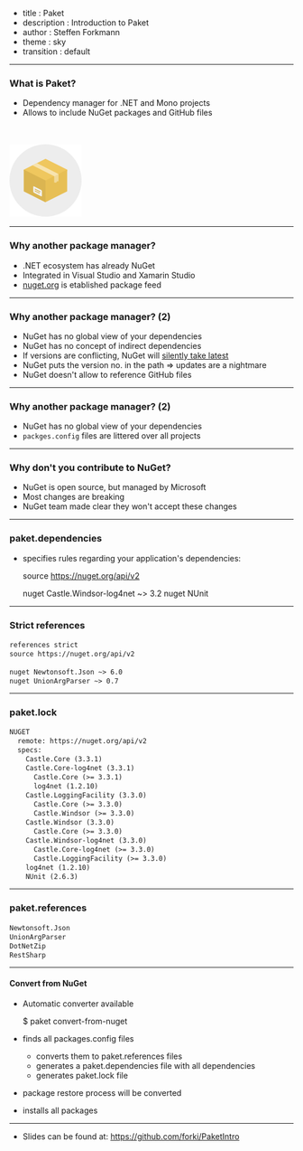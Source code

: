 - title : Paket
- description : Introduction to Paket
- author : Steffen Forkmann
- theme : sky
- transition : default

***

### What is Paket?

- Dependency manager for .NET and Mono projects
- Allows to include NuGet packages and GitHub files

<br /><br />
<img style="border: none" src="images/logo.png" alt="Paket logo" /> 

***

### Why another package manager?

- .NET ecosystem has already NuGet
- Integrated in Visual Studio and Xamarin Studio
- [nuget.org](https://www.nuget.org/) is etablished package feed

--- 

### Why another package manager? (2)

- NuGet has no global view of your dependencies
- NuGet has no concept of indirect dependencies
- If versions are conflicting, 
    NuGet will [silently take latest](http://fsprojects.github.io/Paket/controlling-nuget-resolution.html)
- NuGet puts the version no. in the path => updates are a nightmare
- NuGet doesn't allow to reference GitHub files

--- 

### Why another package manager? (2)

- NuGet has no global view of your dependencies
- `packges.config` files are littered over all projects


***

### Why don't you contribute to NuGet?

- NuGet is open source, but managed by Microsoft
- Most changes are breaking 
- NuGet team made clear they won't accept these changes 

***

### paket.dependencies

- specifies rules regarding your application's dependencies:



   source https://nuget.org/api/v2
   
   nuget Castle.Windsor-log4net ~> 3.2
   nuget NUnit
    
---

### Strict references

    references strict
    source https://nuget.org/api/v2
    
    nuget Newtonsoft.Json ~> 6.0
    nuget UnionArgParser ~> 0.7

***

### paket.lock

    NUGET
      remote: https://nuget.org/api/v2
      specs:
        Castle.Core (3.3.1)
        Castle.Core-log4net (3.3.1)
          Castle.Core (>= 3.3.1)
          log4net (1.2.10)
        Castle.LoggingFacility (3.3.0)
          Castle.Core (>= 3.3.0)
          Castle.Windsor (>= 3.3.0)
        Castle.Windsor (3.3.0)
          Castle.Core (>= 3.3.0)
        Castle.Windsor-log4net (3.3.0)
          Castle.Core-log4net (>= 3.3.0)
          Castle.LoggingFacility (>= 3.3.0)
        log4net (1.2.10)
        NUnit (2.6.3)

***

### paket.references

    Newtonsoft.Json
    UnionArgParser
    DotNetZip
    RestSharp


***

#### Convert from NuGet

- Automatic converter available

    $ paket convert-from-nuget

- finds all packages.config files
  - converts them to paket.references files
  - generates a paket.dependencies file with all dependencies
  - generates paket.lock file
- package restore process will be converted
- installs all packages

***

- Slides can be found at: https://github.com/forki/PaketIntro